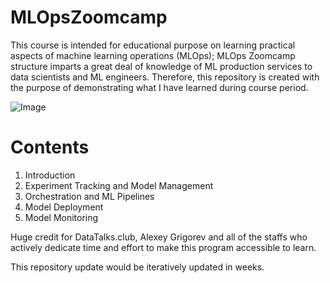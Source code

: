 # **MLOpsZoomcamp**

This course is intended for educational purpose on learning practical aspects of machine learning operations (MLOps); MLOps Zoomcamp structure imparts a great deal of knowledge of ML production services to data scientists and ML engineers. Therefore, this repository is created with the purpose of demonstrating what I have learned during course period. 

![Image](https://github.com/DataTalksClub/mlops-zoomcamp/blob/main/images/banner.png)

# **Contents**

  1. Introduction
  2. Experiment Tracking and Model Management
  3. Orchestration and ML Pipelines
  4. Model Deployment
  5. Model Monitoring


Huge credit for DataTalks.club, Alexey Grigorev and all of the staffs who actively dedicate time and effort to make this program accessible to learn.

This repository update would be iteratively updated in weeks.
